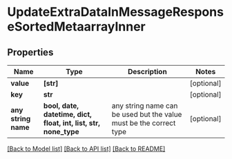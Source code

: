 # UpdateExtraDataInMessageResponseSortedMetaarrayInner


## Properties
Name | Type | Description | Notes
------------ | ------------- | ------------- | -------------
**value** | **[str]** |  | [optional] 
**key** | **str** |  | [optional] 
**any string name** | **bool, date, datetime, dict, float, int, list, str, none_type** | any string name can be used but the value must be the correct type | [optional]

[[Back to Model list]](../README.md#documentation-for-models) [[Back to API list]](../README.md#documentation-for-api-endpoints) [[Back to README]](../README.md)


